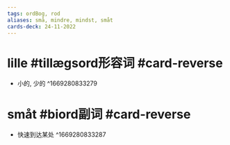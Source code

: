 ```yaml
---
tags: ordBog, rod
aliases: små, mindre, mindst, småt
cards-deck: 24-11-2022
---
```


# lille #tillægsord形容词  #card-reverse 
- 小的, 少的
^1669280833279

# småt #biord副词 #card-reverse 
- 快速到达某处
^1669280833287
